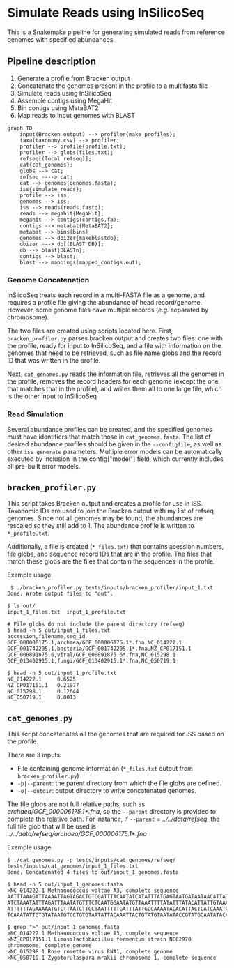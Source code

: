 # Simulate Reads using InSilicoSeq

This is a Snakemake pipeline for generating simulated reads from reference genomes with specified abundances.

## Pipeline description

1. Generate a profile from Bracken output
2. Concatenate the genomes present in the profile to a multifasta file
3. Simulate reads using InSilicoSeq
4. Assemble contigs using MegaHit
5. Bin contigs using MetaBAT2
6. Map reads to input genomes with BLAST

```mermaid
graph TD
    input(Bracken output) --> profiler{make_profiles};
    taxa(taxonomy.csv) --> profiler;
    profiler --> profile(profile.txt);
    profiler --> globs(files.txt);
    refseq[(local refseq)];
    cat{cat_genomes};
    globs --> cat;
    refseq ----> cat;
    cat --> genomes(genomes.fasta);
    iss{simulate_reads};
    profile --> iss;
    genomes --> iss;
    iss --> reads(reads.fastq);
    reads --> megahit{MegaHit};
    megahit --> contigs(contigs.fa);
    contigs --> metabat{MetaBAT2};
    metabat --> bins(bins)
    genomes --> dbizer{makeblastdb};
    dbizer ---> db[(BLAST DB)];
    db --> blast{BLASTn};
    contigs --> blast;
    blast --> mappings(mapped_contigs.out);
```

### Genome Concatenation

InSiicoSeq treats each record in a multi-FASTA file as a genome, and requires a profile file giving the abundance of head record/genome. However, some genome files have multiple records (*e.g.* separated by chromosome).

The two files are created using scripts located here. First, `bracken_profiler.py` parses bracken output and creates two files: one with the profile, ready for input to InSilicoSeq, and a file with information on the genomes that need to be retrieved, such as file name globs and the record ID that was written in the profile.

Next, `cat_genomes.py` reads the information file, retrieves all the genomes in the profile, removes the record headers for each genome (except the one that matches that in the profile), and writes them all to one large file, which is the other input to InSilicoSeq

### Read Simulation

Several abundance profiles can be created, and the specified genomes must have identifiers that match those in `cat_genomes.fasta`. The list of desired abundance profiles should be given in the `--configfile`, as well as other `iss generate` parameters. Multiple error models can be automatically executed by inclusion in the config["model"] field, which currently includes all pre-built error models.


## `bracken_profiler.py`

This script takes Bracken output and creates a profile for use in ISS. Taxonomic IDs are used to join the Bracken output with my list of refseq genomes. Since not all genomes may be found, the abundances are rescaled so they still add to 1. The abundance profile is written to `*_profile.txt`.

Additionally, a file is created (`*_files.txt`) that contains acession numbers, file globs, and sequence record IDs that are in the profile. The files that match these globs are the files that contain the sequences in the profile.

Example usage
```
 $ ./bracken_profiler.py tests/inputs/bracken_profiler/input_1.txt
Done. Wrote output files to "out".

$ ls out/
input_1_files.txt  input_1_profile.txt

# File globs do not include the parent directory (refseq)
$ head -n 5 out/input_1_files.txt 
accession,filename,seq_id
GCF_000006175.1,archaea/GCF_000006175.1*.fna,NC_014222.1
GCF_001742205.1,bacteria/GCF_001742205.1*.fna,NZ_CP017151.1
GCF_000891875.6,viral/GCF_000891875.6*.fna,NC_015298.1
GCF_013402915.1,fungi/GCF_013402915.1*.fna,NC_050719.1

$ head -n 5 out/input_1_profile.txt
NC_014222.1     0.6525
NZ_CP017151.1   0.21977
NC_015298.1     0.12644
NC_050719.1     0.0013
```
## `cat_genomes.py`

This script concatenates all the genomes that are required for ISS based on the profile.

There are 3 inputs:

* File containing genome information (`*_files.txt` output from `bracken_profiler.py`)
* `-p|--parent`: the parent directory from which the file globs are defined.
* `-o|--outdir`: output directory to write concatenated genomes.

The file globs are not full relative paths, such as *archaea/GCF_000006175.1\*.fna*, so the `--parent` directory is provided to complete the relative path. For instance, if `--parent` = *../../data/refseq*, the full file glob that will be used is *../../data/refseq/archaea/GCF_000006175.1\*.fna*

Example usage
```
$ ./cat_genomes.py -p tests/inputs/cat_genomes/refseq/ tests/inputs/cat_genomes/input_1_files.txt 
Done. Concatenated 4 files to out/input_1_genomes.fasta

$ head -n 5 out/input_1_genomes.fasta
>NC_014222.1 Methanococcus voltae A3, complete sequence
AATTTAAAGATTAAAATTAGTAGACTGTCGATTTACAATATCATATTTATGAGTAATGATAATAACATTATCAAAGTATT
ATCTAAATATTTAGATTTAATATGTTTCTCAATGGAATATGTTAAATTTTATATTTATACATTATTGTAAAATCATAAAA
ATTTTTTAGAAAAATGTCTTAATCTTGCTAATTTTTGATTTATTGCCAAAATACACATTACTCATCAAATGAAAATTAGT
TCAAATATTGTGTATAATGTCCTGTGTAATATTACAAATTACTGTATGTAATATACCGTATGCAATATACAATAGTAAAT

$ grep ">" out/input_1_genomes.fasta 
>NC_014222.1 Methanococcus voltae A3, complete sequence
>NZ_CP017151.1 Limosilactobacillus fermentum strain NCC2970 chromosome, complete genome
>NC_015298.1 Rose rosette virus RNA1, complete genome
>NC_050719.1 Zygotorulaspora mrakii chromosome 1, complete sequence
```

